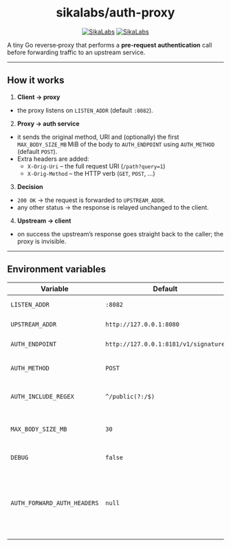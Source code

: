 <p align="center">
  <h1 align="center">sikalabs/auth-proxy</h1>
  <p align="center">
    <a href="https://sikalabs.com"><img alt="SikaLabs" src="https://img.shields.io/badge/SIKALABS-131480?style=for-the-badge"></a>
    <a href="https://sikalabs.com"><img alt="SikaLabs" src="https://img.shields.io/badge/-sikalabs.com-gray?style=for-the-badge"></a>
  </p>
</p>

A tiny Go reverse‑proxy that performs a **pre‑request authentication** call before forwarding traffic to an upstream service.

---

## How it works

1. **Client → proxy**
  * the proxy listens on `LISTEN_ADDR` (default `:8082`).
2. **Proxy → auth service**
  * it sends the original method, URI and (optionally) the first `MAX_BODY_SIZE_MB` MiB of the body to `AUTH_ENDPOINT` using `AUTH_METHOD` (default `POST`).
  * Extra headers are added:
    * `X‑Orig‑Uri` – the full request URI (`/path?query=1`)
    * `X‑Orig‑Method` – the HTTP verb (`GET`, `POST`, …)
3. **Decision**
  * `200 OK` → the request is forwarded to `UPSTREAM_ADDR`.
  * any other status → the response is relayed unchanged to the client.
4. **Upstream → client**
  * on success the upstream’s response goes straight back to the caller; the proxy is invisible.

---

## Environment variables
| Variable                    | Default                              | Description                                                                                                   |
|-----------------------------|--------------------------------------|---------------------------------------------------------------------------------------------------------------|
| `LISTEN_ADDR`               | `:8082`                              | Address the proxy listens on                                                                                  |
| `UPSTREAM_ADDR`             | `http://127.0.0.1:8080`              | Target service inside the pod                                                                                 |
| `AUTH_ENDPOINT`             | `http://127.0.0.1:8181/v1/signature` | Auth service endpoint                                                                                         |
| `AUTH_METHOD`               | `POST`                               | HTTP verb used for the auth call                                                                              |
| `AUTH_INCLUDE_REGEX`        | `^/public(?:/$)`                     | Only URIs matching this require auth                                                                          |  
| `MAX_BODY_SIZE_MB`          | `30`                                 | How many MiB of the body to copy to the auth request                                                          |
| `DEBUG`                     | `false`                              | Set to `true` for verbose dumps                                                                               |
| `AUTH_FORWARD_AUTH_HEADERS` | `null`                               | Comma separated list of headers to forward to the upstream from auth service response (e.g. `Client,Service`) |
